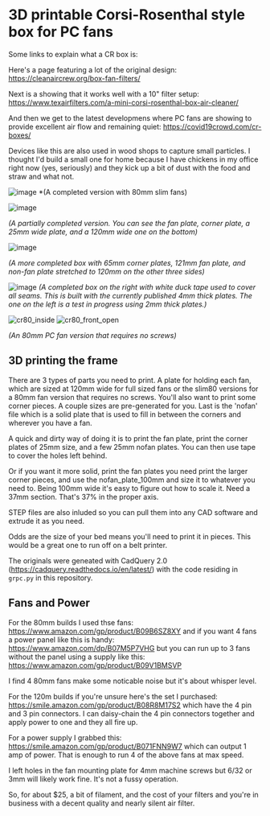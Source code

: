 # 3D printable Corsi-Rosenthal style box for PC fans

Some links to explain what a CR box is:

Here's a page featuring a lot of the original design:
https://cleanaircrew.org/box-fan-filters/

Next is a showing that it works well with a 10" filter setup: https://www.texairfilters.com/a-mini-corsi-rosenthal-box-air-cleaner/

And then we get to the latest developmens where PC fans are showing to provide excellent air flow and remaining quiet:
https://covid19crowd.com/cr-boxes/

Devices like this are also used in wood shops to capture small particles. I thought I'd build a small one for home because I have chickens in my office right now (yes, seriously) and they kick up a bit of dust with the food and straw and what not.

![image](https://github.com/justinb4003/crpc/assets/16728804/3a42bc3f-837a-4c23-8d10-97212ae6fe57)
*(A completed version with 80mm slim fans)


![image](https://user-images.githubusercontent.com/16728804/213598181-c88eb7aa-8c2a-4248-a903-06b4e2bde62a.png)

*(A partially completed version. You can see the fan plate, corner plate, a 25mm wide plate, and a 120mm wide one on the bottom)*

![image](https://user-images.githubusercontent.com/16728804/213843588-e4caa7d7-2288-474f-bbc5-1ae52c98d07c.png)

*(A more completed box with 65mm corner plates, 121mm fan plate, and non-fan plate stretched to 120mm on the other three sides)*

![image](https://user-images.githubusercontent.com/16728804/215230454-f9d4989f-f56c-450d-9818-92febf95991f.png)
*(A completed box on the right with white duck tape used to cover all seams. This is built with the currently published 4mm thick plates. The one on the left is a test in progress using 2mm thick plates.)*

![cr80_inside](https://user-images.githubusercontent.com/16728804/236719632-970bf902-6574-435f-ba78-d6fdc7d965c5.jpg)
![cr80_front_open](https://user-images.githubusercontent.com/16728804/236719923-e6aa271b-a631-43fb-b6d4-547af93f268b.jpg)

*(An 80mm PC fan version that requires no screws)*

## 3D printing the frame
There are 3 types of parts you need to print. A plate for holding each fan, which are sized at 120mm wide for full sized fans or the slim80 versions for a 80mm fan version that requires no screws.  You'll also want to print some corner pieces. A couple sizes are pre-generated for you. Last is the 'nofan' file which is a solid plate that is used to fill in between the corners and wherever you have a fan.

A quick and dirty way of doing it is to print the fan plate, print the corner plates of 25mm size, and a few 25mm nofan plates. You can then use tape to cover the holes left behind.

Or if you want it more solid, print the fan plates you need print the larger corner pieces, and use the nofan_plate_100mm and size it to whatever you need to. Being 100mm wide it's easy to figure out how to scale it. Need a 37mm section. That's 37% in the proper axis.

STEP files are also inluded so you can pull them into any CAD software and extrude it as you need.

Odds are the size of your bed means you'll need to print it in pieces. This would be a great one to run off on a belt printer.

The originals were geneated with CadQuery 2.0 (https://cadquery.readthedocs.io/en/latest/) with the code residing in ```grpc.py``` in this repository.

## Fans and Power

For the 80mm builds I used thse fans: https://www.amazon.com/gp/product/B09B6SZ8XY and if you want 4 fans a power panel like this is handy: https://www.amazon.com/dp/B07M5P7VHG but you can run up to 3 fans without the panel using a supply like this: https://www.amazon.com/gp/product/B09V1BMSVP

I find 4 80mm fans make some noticable noise but it's about whisper level. 

For the 120m builds if you're unsure here's the set I purchased: https://smile.amazon.com/gp/product/B08R8M17S2 which have the 4 pin and 3 pin connectors. I can daisy-chain the 4 pin connectors together and apply power to one and they all fire up.

For a power supply I grabbed this: https://smile.amazon.com/gp/product/B071FNN9W7 which can output 1 amp of power. That is enough to run 4 of the above fans at max speed.

I left holes in the fan mounting plate for 4mm machine screws but 6/32 or 3mm will likely work fine. It's not a fussy operation.

So, for about $25, a bit of filament, and the cost of your filters and you're in business with a decent quality and nearly silent air filter.
